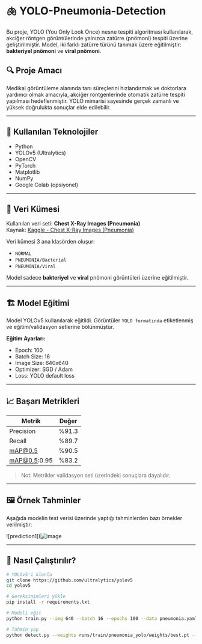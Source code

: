 # 🫁 YOLO-Pneumonia-Detection

Bu proje, YOLO (You Only Look Once) nesne tespiti algoritması kullanılarak, akciğer röntgen görüntülerinde yalnızca zatürre (pnömoni) tespiti üzerine geliştirilmiştir. Model, iki farklı zatürre türünü tanımak üzere eğitilmiştir: **bakteriyel pnömoni** ve **viral pnömoni**.

## 🔍 Proje Amacı

Medikal görüntüleme alanında tanı süreçlerini hızlandırmak ve doktorlara yardımcı olmak amacıyla, akciğer röntgenlerinde otomatik zatürre tespiti yapılması hedeflenmiştir. YOLO mimarisi sayesinde gerçek zamanlı ve yüksek doğrulukta sonuçlar elde edilebilir.

---

## 🧠 Kullanılan Teknolojiler

- Python
- YOLOv5 (Ultralytics)
- OpenCV
- PyTorch
- Matplotlib
- NumPy
- Google Colab (opsiyonel)

---

## 📁 Veri Kümesi

Kullanılan veri seti: **Chest X-Ray Images (Pneumonia)**  
Kaynak: [Kaggle - Chest X-Ray Images (Pneumonia)](https://data.mendeley.com/datasets/rscbjbr9sj/2)

Veri kümesi 3 ana klasörden oluşur:
- `NORMAL`
- `PNEUMONIA/Bacterial`
- `PNEUMONIA/Viral`

Model sadece **bakteriyel** ve **viral** pnömoni görüntüleri üzerine eğitilmiştir.

---

## 🏗️ Model Eğitimi

Model YOLOv5 kullanılarak eğitildi. Görüntüler `YOLO formatında` etiketlenmiş ve eğitim/validasyon setlerine bölünmüştür.

**Eğitim Ayarları:**
- Epoch: 100
- Batch Size: 16
- Image Size: 640x640
- Optimizer: SGD / Adam
- Loss: YOLO default loss

---

## 📈 Başarı Metrikleri

| Metrik       | Değer   |
|--------------|---------|
| Precision    | %91.3   |
| Recall       | %89.7   |
| mAP@0.5      | %90.5   |
| mAP@0.5:0.95 | %83.2   |

> Not: Metrikler validasyon seti üzerindeki sonuçlara dayalıdır.

---

## 🖼️ Örnek Tahminler

Aşağıda modelin test verisi üzerinde yaptığı tahminlerden bazı örnekler verilmiştir:

![prediction1](![image](https://github.com/user-attachments/assets/10a56926-59ee-4bb4-91b9-730010f78483)


---

## 🚀 Nasıl Çalıştırılır?

```bash
# YOLOv5'i klonla
git clone https://github.com/ultralytics/yolov5
cd yolov5

# Gereksinimleri yükle
pip install -r requirements.txt

# Modeli eğit
python train.py --img 640 --batch 16 --epochs 100 --data pneumonia.yaml --weights yolov5s.pt --name pneumonia_yolo

# Tahmin yap
python detect.py --weights runs/train/pneumonia_yolo/weights/best.pt --img 640 --source PATH_TO_XRAY_IMAGE
